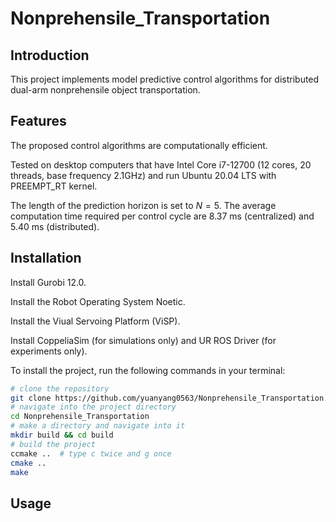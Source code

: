 # Nonprehensile_Transportation

## Introduction

This project implements model predictive control algorithms for distributed dual-arm nonprehensile object transportation.

## Features

The proposed control algorithms are computationally efficient.

Tested on desktop computers that have Intel Core i7-12700 (12 cores, 20 threads, base frequency 2.1GHz) and run Ubuntu 20.04 LTS with PREEMPT_RT kernel.

The length of the prediction horizon is set to $N=5$. The average computation time required per control cycle are 8.37 ms (centralized) and 5.40 ms (distributed).

## Installation

Install Gurobi 12.0.

Install the Robot Operating System Noetic.

Install the Viual Servoing Platform (ViSP). 

Install CoppeliaSim (for simulations only) and UR ROS Driver (for experiments only).

To install the project, run the following commands in your terminal:

```bash
# clone the repository
git clone https://github.com/yuanyang0563/Nonprehensile_Transportation.git
# navigate into the project directory
cd Nonprehensile_Transportation
# make a directory and navigate into it
mkdir build && cd build
# build the project
ccmake ..  # type c twice and g once
cmake ..
make

```

## Usage
